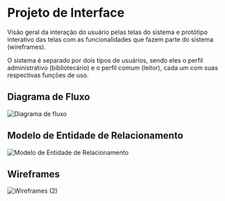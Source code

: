 
# Projeto de Interface

Visão geral da interação do usuário pelas telas do sistema e protótipo interativo das telas com as funcionalidades que fazem parte do sistema (wireframes).

O sistema é separado por dois tipos de usuários, sendo eles o perfil administrativo (bibliotecário) e o perfil comum (leitor), cada um com suas respectivas funções de uso.

## Diagrama de Fluxo

![Diagrama de fluxo](https://github.com/ICEI-PUC-Minas-PMV-ADS/pmv-ads-2023-2-e2-proj-int-t1-time1-projetobiblioteca/assets/131215693/91c1571f-7c54-4181-b783-bab4426f5c30)

## Modelo de Entidade de Relacionamento

![Modelo de Entidade de Relacionamento](https://github.com/ICEI-PUC-Minas-PMV-ADS/pmv-ads-2023-2-e2-proj-int-t1-time1-projetobiblioteca/assets/101235591/7c34cbac-9f9f-4f82-ae69-9334bc5fa94c)

## Wireframes

![Wireframes (2)](https://github.com/ICEI-PUC-Minas-PMV-ADS/pmv-ads-2023-2-e2-proj-int-t1-time1-projetobiblioteca/assets/101235591/3af631f4-ab3a-4a2c-aa00-f247fe4293d6)

